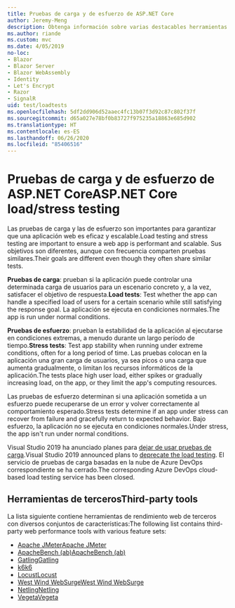 ```yaml
---
title: Pruebas de carga y de esfuerzo de ASP.NET Core
author: Jeremy-Meng
description: Obtenga información sobre varias destacables herramientas y enfoques para realizar pruebas de carga y de esfuerzo en aplicaciones ASP.NET Core.
ms.author: riande
ms.custom: mvc
ms.date: 4/05/2019
no-loc:
- Blazor
- Blazor Server
- Blazor WebAssembly
- Identity
- Let's Encrypt
- Razor
- SignalR
uid: test/loadtests
ms.openlocfilehash: 5df2dd906d52aaec4fc13b07f3d92c87c802f37f
ms.sourcegitcommit: d65a027e78bf0b83727f975235a18863e685d902
ms.translationtype: HT
ms.contentlocale: es-ES
ms.lasthandoff: 06/26/2020
ms.locfileid: "85406516"
---
```

# <a name="aspnet-core-loadstress-testing"></a><span data-ttu-id="f187c-103">Pruebas de carga y de esfuerzo de ASP.NET Core</span><span class="sxs-lookup"><span data-stu-id="f187c-103">ASP.NET Core load/stress testing</span></span>

<span data-ttu-id="f187c-104">Las pruebas de carga y las de esfuerzo son importantes para garantizar que una aplicación web es eficaz y escalable.</span><span class="sxs-lookup"><span data-stu-id="f187c-104">Load testing and stress testing are important to ensure a web app is performant and scalable.</span></span> <span data-ttu-id="f187c-105">Sus objetivos son diferentes, aunque con frecuencia comparten pruebas similares.</span><span class="sxs-lookup"><span data-stu-id="f187c-105">Their goals are different even though they often share similar tests.</span></span>

<span data-ttu-id="f187c-106">**Pruebas de carga**: prueban si la aplicación puede controlar una determinada carga de usuarios para un escenario concreto y, a la vez, satisfacer el objetivo de respuesta.</span><span class="sxs-lookup"><span data-stu-id="f187c-106">**Load tests**: Test whether the app can handle a specified load of users for a certain scenario while still satisfying the response goal.</span></span> <span data-ttu-id="f187c-107">La aplicación se ejecuta en condiciones normales.</span><span class="sxs-lookup"><span data-stu-id="f187c-107">The app is run under normal conditions.</span></span>

<span data-ttu-id="f187c-108">**Pruebas de esfuerzo**: prueban la estabilidad de la aplicación al ejecutarse en condiciones extremas, a menudo durante un largo período de tiempo.</span><span class="sxs-lookup"><span data-stu-id="f187c-108">**Stress tests**: Test app stability when running under extreme conditions, often for a long period of time.</span></span> <span data-ttu-id="f187c-109">Las pruebas colocan en la aplicación una gran carga de usuarios, ya sea picos o una carga que aumenta gradualmente, o limitan los recursos informáticos de la aplicación.</span><span class="sxs-lookup"><span data-stu-id="f187c-109">The tests place high user load, either spikes or gradually increasing load, on the app, or they limit the app's computing resources.</span></span>

<span data-ttu-id="f187c-110">Las pruebas de esfuerzo determinan si una aplicación sometida a un esfuerzo puede recuperarse de un error y volver correctamente al comportamiento esperado.</span><span class="sxs-lookup"><span data-stu-id="f187c-110">Stress tests determine if an app under stress can recover from failure and gracefully return to expected behavior.</span></span> <span data-ttu-id="f187c-111">Bajo esfuerzo, la aplicación no se ejecuta en condiciones normales.</span><span class="sxs-lookup"><span data-stu-id="f187c-111">Under stress, the app isn't run under normal conditions.</span></span>

<span data-ttu-id="f187c-112">Visual Studio 2019 ha anunciado planes para [dejar de usar pruebas de carga](https://devblogs.microsoft.com/devops/cloud-based-load-testing-service-eol/).</span><span class="sxs-lookup"><span data-stu-id="f187c-112">Visual Studio 2019 announced plans to [deprecate the load testing](https://devblogs.microsoft.com/devops/cloud-based-load-testing-service-eol/).</span></span> <span data-ttu-id="f187c-113">El servicio de pruebas de carga basadas en la nube de Azure DevOps correspondiente se ha cerrado.</span><span class="sxs-lookup"><span data-stu-id="f187c-113">The corresponding Azure DevOps cloud-based load testing service has been closed.</span></span>

## <a name="third-party-tools"></a><span data-ttu-id="f187c-114">Herramientas de terceros</span><span class="sxs-lookup"><span data-stu-id="f187c-114">Third-party tools</span></span>

<span data-ttu-id="f187c-115">La lista siguiente contiene herramientas de rendimiento web de terceros con diversos conjuntos de características:</span><span class="sxs-lookup"><span data-stu-id="f187c-115">The following list contains third-party web performance tools with various feature sets:</span></span>

* [<span data-ttu-id="f187c-116">Apache JMeter</span><span class="sxs-lookup"><span data-stu-id="f187c-116">Apache JMeter</span></span>](https://jmeter.apache.org/)
* [<span data-ttu-id="f187c-117">ApacheBench (ab)</span><span class="sxs-lookup"><span data-stu-id="f187c-117">ApacheBench (ab)</span></span>](https://httpd.apache.org/docs/2.4/programs/ab.html)
* [<span data-ttu-id="f187c-118">Gatling</span><span class="sxs-lookup"><span data-stu-id="f187c-118">Gatling</span></span>](https://gatling.io/)
* [<span data-ttu-id="f187c-119">k6</span><span class="sxs-lookup"><span data-stu-id="f187c-119">k6</span></span>](https://k6.io)
* [<span data-ttu-id="f187c-120">Locust</span><span class="sxs-lookup"><span data-stu-id="f187c-120">Locust</span></span>](https://locust.io/)
* [<span data-ttu-id="f187c-121">West Wind WebSurge</span><span class="sxs-lookup"><span data-stu-id="f187c-121">West Wind WebSurge</span></span>](https://websurge.west-wind.com/)
* [<span data-ttu-id="f187c-122">Netling</span><span class="sxs-lookup"><span data-stu-id="f187c-122">Netling</span></span>](https://github.com/hallatore/Netling)
* [<span data-ttu-id="f187c-123">Vegeta</span><span class="sxs-lookup"><span data-stu-id="f187c-123">Vegeta</span></span>](https://github.com/tsenart/vegeta)
